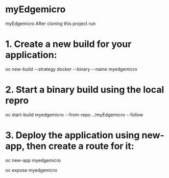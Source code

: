 # myEdgemicro

myEdgemicro
After cloning this project run

# 1. Create a new build for your application:
oc new-build --strategy docker --binary --name myedgemicro

# 2. Start a binary build using the local repro
oc start-build myedgemicro --from-repo ../myEdgemicro --follow

# 3. Deploy the application using new-app, then create a route for it:
oc new-app myedgemicro

oc expose myedgemicro
